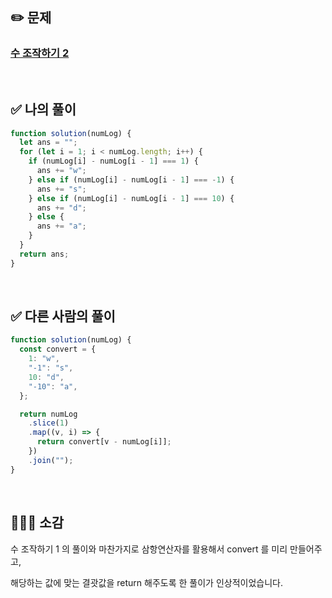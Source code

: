 ## ✏️ 문제

### [수 조작하기 2](https://school.programmers.co.kr/learn/courses/30/lessons/181926)

<br>

## ✅ 나의 풀이

```javascript
function solution(numLog) {
  let ans = "";
  for (let i = 1; i < numLog.length; i++) {
    if (numLog[i] - numLog[i - 1] === 1) {
      ans += "w";
    } else if (numLog[i] - numLog[i - 1] === -1) {
      ans += "s";
    } else if (numLog[i] - numLog[i - 1] === 10) {
      ans += "d";
    } else {
      ans += "a";
    }
  }
  return ans;
}
```

<br>

## ✅ 다른 사람의 풀이

```javascript
function solution(numLog) {
  const convert = {
    1: "w",
    "-1": "s",
    10: "d",
    "-10": "a",
  };

  return numLog
    .slice(1)
    .map((v, i) => {
      return convert[v - numLog[i]];
    })
    .join("");
}
```

<br>

## 💁🏻‍♀️ 소감

수 조작하기 1 의 풀이와 마찬가지로 삼항연산자를 활용해서 convert 를 미리 만들어주고, 

해당하는 값에 맞는 결괏값을 return 해주도록 한 풀이가 인상적이었습니다.
